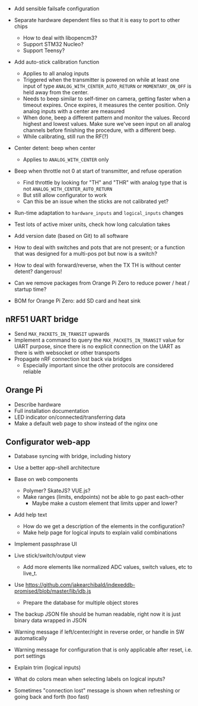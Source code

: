 
- Add sensible failsafe configuration

- Separate hardware dependent files so that it is easy to port to other chips
  - How to deal with libopencm3?
  - Support STM32 Nucleo?
  - Support Teensy?

- Add auto-stick calibration function
    - Applies to all analog inputs
    - Triggered when the transmitter is powered on while at least one input
      of type `ANALOG_WITH_CENTER_AUTO_RETURN` or `MOMENTARY_ON_OFF` is
      held away from the center.
    - Needs to beep similar to self-timer on camera, getting faster when a
      timeout expires. Once expires, it measures the center position.
      Only analog inputs with a center are measured
    - When done, beep a different pattern and monitor the values. Record highest
      and lowest values. Make sure we've seen input on all analog channels
      before finishing the procedure, with a different beep.
    - While calibrating, still run the RF(?)

- Center detent: beep when center
  - Applies to `ANALOG_WITH_CENTER` only

- Beep when throttle not 0 at start of transmitter, and refuse operation
  - Find throttle by looking for "TH" and "THR" with analog type that is not `ANALOG_WITH_CENTER_AUTO_RETURN`
  - But still allow configurator to work
  - Can this be an issue when the sticks are not calibrated yet?

- Run-time adaptation to `hardware_inputs` and `logical_inputs` changes

- Test lots of active mixer units, check how long calculation takes

- Add version date (based on Git) to all software

- How to deal with switches and pots that are not present; or a function that was designed for a multi-pos pot but now is a switch?
- How to deal with forward/reverse, when the TX TH is without center detent? dangerous!

- Can we remove packages from Orange Pi Zero to reduce power / heat / startup time?

- BOM for Orange Pi Zero: add SD card and heat sink

## nRF51 UART bridge

- Send `MAX_PACKETS_IN_TRANSIT` upwards
- Implement a command to query the `MAX_PACKETS_IN_TRANSIT` value for UART purpose, since there is no explicit connection on the UART as there is with websocket or other transports
- Propagate nRF connection lost back via bridges
  - Especially important since the other protocols are considered reliable


## Orange Pi

- Describe hardware
- Full installation documentation
- LED indicator on/connected/transferring data
- Make a default web page to show instead of the nginx one


## Configurator web-app
- Database syncing with bridge, including history

- Use a better app-shell architecture
- Base on web components
  - Polymer? SkateJS? VUE.js?
  - Make ranges (limits, endpoints) not be able to go past each-other
    - Maybe make a custom element that limits upper and lower?

- Add help text
  - How do we get a description of the elements in the configuration?
  - Make help page for logical inputs to explain valid combinations

- Implement passphrase UI

- Live stick/switch/output view
  - Add more elements like normalized ADC values, switch values, etc to live_t.

- Use https://github.com/jakearchibald/indexeddb-promised/blob/master/lib/idb.js
  - Prepare the database for multiple object stores

- The backup JSON file should be human readable, right now it is just binary data wrapped in JSON

- Warning message if left/center/right in reverse order, or handle in SW automatically
- Warning message for configuration that is only applicable after reset, i.e. port settings
- Explain trim (logical inputs)
- What do colors mean when selecting labels on logical inputs?

- Sometimes "connection lost" message is shown when refreshing or going back and forth (too fast)
